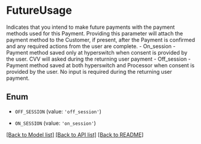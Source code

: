 # FutureUsage

Indicates that you intend to make future payments with the payment methods used for this Payment. Providing this parameter will attach the payment method to the Customer, if present, after the Payment is confirmed and any required actions from the user are complete. - On_session - Payment method saved only at hyperswitch when consent is provided by the user. CVV will asked during the returning user payment - Off_session - Payment method saved at both hyperswitch and Processor when consent is provided by the user. No input is required during the returning user payment.

## Enum

* `OFF_SESSION` (value: `'off_session'`)

* `ON_SESSION` (value: `'on_session'`)

[[Back to Model list]](../README.md#documentation-for-models) [[Back to API list]](../README.md#documentation-for-api-endpoints) [[Back to README]](../README.md)


